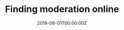 ---
abstract: ""
authors: 
- Emma Davies
- Zarnie Khadjesari
- Olga Perski
- Claire Garnett
date: "2019-06-01T00:00:00Z"
doi: ""
featured: false
image:
  caption: ""
  focal_point: ""
  preview_only: false
projects: ""
publication: The Psychologist, 32
publication_short: ""
publication_types:
- "2"
publishDate: ""
slides: ""
summary: ""
tags:
- Source Themes
title: "Finding moderation online"
url_code: ""
url_dataset: ""
url_pdf: "https://ueaeprints.uea.ac.uk/id/eprint/71882/1/Accepted_Manuscript.pdf"
url_poster: ""
url_project: ""
url_slides: ""
url_source: ""
url_video: ""
---